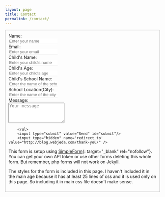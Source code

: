 ```yaml
---
layout: page
title: Contact
permalink: /contact/
---
```



<form id="contact-form" class="form" action="https://getsimpleform.com/messages?form_api_token=<API-TOKEN>" method="POST" enctype="multipart/form-data">
        <ul class="contact-ul">
            <li class="contact-li">
                <label class="contact-label" for="name">Name:</label>
                <input type="text" placeholder="Enter your name" id="name" class="contact-input" name="name" tabindex="1"/>
            </li>
            <li class="contact-li">
                <label class="contact-label" for="email">Email:</label>
                <input type="email" placeholder="Enter your email" id="email" class="contact-input" name="email" tabindex="2"/>
            </li>
            <li class="contact-li">
                <label class="contact-label" for="name">Child's Name:</label>
                <input type="text" placeholder="Enter your child's name" id="name" class="contact-input" name="name" tabindex="1"/>
            </li>
            <li class="contact-li">
                <label class="contact-label" for="age">Child's Age:</label>
                <input type="number" placeholder="Enter your child's age" id="age" class="contact-input" name="age" tabindex="1"/>
            </li>                  
            <li class="contact-li">
                <label class="contact-label" for="name">Child's School Name:</label>
                <input type="text" placeholder="Enter the name of the school your child is enrolled in" id="name" class="contact-input" name="name" tabindex="1"/>
            </li>  
            <li class="contact-li">
                <label class="contact-label" for="name">School Location(City):</label>
                <input type="text" placeholder="Enter the name of the city where the school is located" id="name" class="contact-input" name="name" tabindex="1"/>
            </li>                    
            <li class="contact-li">
                <label class="contact-label" for="message">Message:</label>
                <textarea class="contact-textarea" placeholder="Your message" class="contact-input" rows="4" id="message" name="message" tabindex="3"></textarea>
            </li>
            
        </ul>
        <input type="submit" value="Send" id="submit"/>
        <input type="hidden" name='redirect_to' value="http://blog.webjeda.com/thank-you/" />
        
</form>

This form is setup using [SimpleForm](https://getsimpleform.com){: target="_blank" rel="nofollow"}. You can get your own API token or use other forms deleting this whole form. But remember, php forms will not work on Jekyll.


The styles for the form is included in this page. I haven't included it in the main age because it has at least 25 lines of css and it is used only on this page. So including it in main css file doesn't make sense.


<style>
.contact-li {
    list-style: none;
}

.contact-input {
    border:none;
    border-bottom: 1px solid #eee;
    transition-duration: 0.3s;
    width: 12em;
}

.contact-input:focus {
    outline:none;
    border-bottom: 1px solid {{site.color-1}};
}

.contact-label {
    display: block;
}

ul.contact-ul {
    margin: 0;
    padding: 10px;
}

#submit {
    border:none;
    background-color: {{site.color-1}};
    padding: 5px 15px;
    color: #eee;
    opacity: 0.8;
}

#submit:hover {
    opacity: 1;
    cursor: pointer;
}


#contact-form {
    border: 1px solid #aaa;
    display: inline-flex;
    margin-bottom: 1em;
}

</style>
